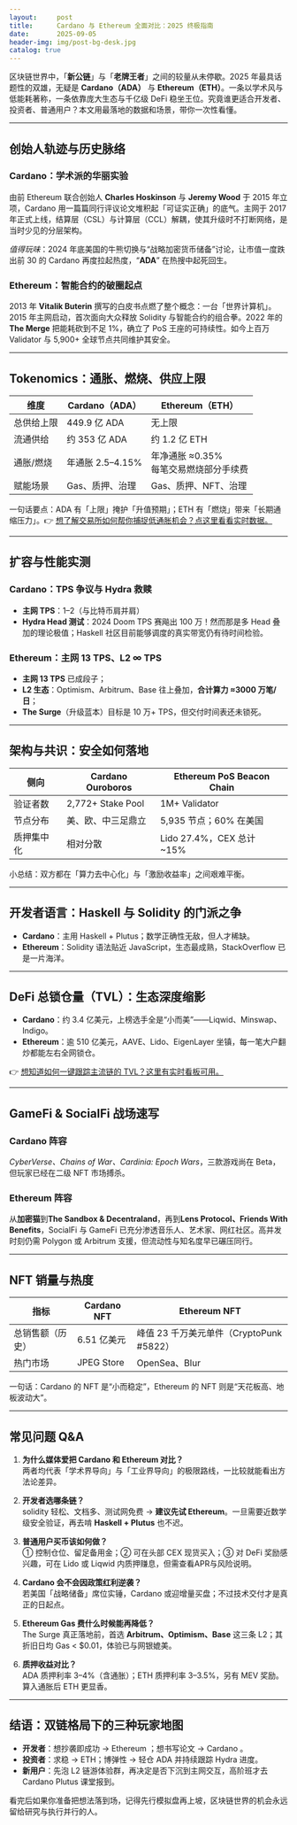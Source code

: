 ```yaml
---
layout:     post
title:      Cardano 与 Ethereum 全面对比：2025 终极指南
date:       2025-09-05
header-img: img/post-bg-desk.jpg
catalog: true
---
```


区块链世界中，「**新公链**」与「**老牌王者**」之间的较量从未停歇。2025 年最具话题性的双雄，无疑是 **Cardano（ADA）** 与 **Ethereum（ETH）**。一条以学术风与低能耗著称，一条依靠庞大生态与千亿级 DeFi 稳坐王位。究竟谁更适合开发者、投资者、普通用户？本文用最落地的数据和场景，带你一次性看懂。

---

## 创始人轨迹与历史脉络

### Cardano：学术派的华丽实验

由前 Ethereum 联合创始人 **Charles Hoskinson** 与 **Jeremy Wood** 于 2015 年立项，Cardano 用一篇篇同行评议论文堆积起「可证实正确」的底气。主网于 2017 年正式上线，结算层（CSL）与计算层（CCL）解耦，使其升级时不打断网络，是当时少见的分层架构。

*值得玩味*：2024 年底美国的牛熊切换与“战略加密货币储备”讨论，让市值一度跌出前 30 的 Cardano 再度拉起热度，“**ADA**” 在热搜中起死回生。

### Ethereum：智能合约的破圈起点

2013 年 **Vitalik Buterin** 撰写的白皮书点燃了整个概念：一台「世界计算机」。2015 年主网启动，首次面向大众释放 Solidity 与智能合约的组合拳。2022 年的 **The Merge** 把能耗砍到不足 1%，确立了 PoS 王座的可持续性。如今上百万 Validator 与 5,900+ 全球节点共同维护其安全。

---

## Tokenomics：通胀、燃烧、供应上限

| 维度        | Cardano（ADA）    | Ethereum（ETH）     |
|-------------|------------------|------------------|
| 总供给上限   | 449.9 亿 ADA      | 无上限           |
| 流通供给     | 约 353 亿 ADA     | 约 1.2 亿 ETH     |
| 通胀/燃烧    | 年通胀 2.5–4.15%   | 年净通胀 ≈0.35%<br>每笔交易燃烧部分手续费 |
| 赋能场景     | Gas、质押、治理    | Gas、质押、NFT、治理 |

一句话要点：ADA 有「上限」掩护「升值预期」；ETH 有「燃烧」带来「长期通缩压力」。👉 [想了解交易所如何帮你捕捉低通胀机会？点这里看看实时数据。](https://okxdog.com/)

---

## 扩容与性能实测

### Cardano：TPS 争议与 Hydra 救赎

* **主网 TPS**：1–2（与比特币肩并肩）  
* **Hydra Head 测试**：2024 Doom TPS 赛飚出 100 万！然而那是多 Head 叠加的理论极值；Haskell 社区目前能够调度的真实带宽仍有待时间检验。

### Ethereum：主网 13 TPS、L2 ∞ TPS

* **主网 13 TPS** 已成段子；  
* **L2 生态**：Optimism、Arbitrum、Base 往上叠加，**合计算力 ≈3000 万笔/日**；  
* **The Surge**（升级蓝本）目标是 10 万+ TPS，但交付时间表还未锁死。

---

## 架构与共识：安全如何落地

| 侧向        | Cardano Ouroboros       | Ethereum PoS Beacon Chain |
|-------------|-------------------------|---------------------------|
| 验证者数    | 2,772+ Stake Pool        | 1M+ Validator             |
| 节点分布    | 美、欧、中三足鼎立        | 5,935 节点；60% 在美国    |
| 质押集中化   | 相对分散                 | Lido 27.4%，CEX 总计 ~15% |

小总结：双方都在「算力去中心化」与「激励收益率」之间艰难平衡。

---

## 开发者语言：Haskell 与 Solidity 的门派之争

- **Cardano**：主用 Haskell + Plutus；数学正确性无敌，但人才稀缺。  
- **Ethereum**：Solidity 语法贴近 JavaScript，生态最成熟，StackOverflow 已是一片海洋。

---

## DeFi 总锁仓量（TVL）：生态深度缩影

- **Cardano**：约 3.4 亿美元，上榜选手全是“小而美”——Liqwid、Minswap、Indigo。  
- **Ethereum**：逾 510 亿美元，AAVE、Lido、EigenLayer 坐镇，每一笔大户翻炒都能左右全网锁仓。

👉 [想知道如何一键跟踪主流链的 TVL？这里有实时看板可用。](https://okxdog.com/)

---

## GameFi & SocialFi 战场速写

### Cardano 阵容  
*CyberVerse、Chains of War、Cardinia: Epoch Wars*，三款游戏尚在 Beta，但玩家已经在二级 NFT 市场搏杀。

### Ethereum 阵容  
从**加密猫**到**The Sandbox & Decentraland**，再到**Lens Protocol、Friends With Benefits**，SocialFi 与 GameFi 已充分渗透音乐人、艺术家、网红社区。高并发时刻仍需 Polygon 或 Arbitrum 支援，但流动性与知名度早已碾压同行。

---

## NFT 销量与热度

| 指标 | Cardano NFT | Ethereum NFT |
|------|-------------|--------------|
| 总销售额（历史） | 6.51 亿美元 | 峰值 23 千万美元单件（CryptoPunk #5822） |
| 热门市场 | JPEG Store | OpenSea、Blur |

一句话：Cardano 的 NFT 是“小而稳定”，Ethereum 的 NFT 则是“天花板高、地板波动大”。

---

## 常见问题 Q&A

1. **为什么媒体爱把 Cardano 和 Ethereum 对比？**  
   两者均代表「学术界导向」与「工业界导向」的极限路线，一比较就能看出方法论差异。

2. **开发者选哪条链？**  
    solidity 轻松、文档多、测试网免费 → **建议先试 Ethereum**。一旦需要近数学级安全验证，再去啃 **Haskell + Plutus** 也不迟。

3. **普通用户买币该如何做？**  
   ① 控制仓位、留足备用金；② 可在头部 CEX 现货买入；③ 对 DeFi 奖励感兴趣，可在 Lido 或 Liqwid 内质押赚息，但需查看APR与风险说明。

4. **Cardano 会不会因政策红利逆袭？**  
   若美国「战略储备」席位实锤，Cardano 或迎增量买盘；不过技术交付才是真正的日起点。

5. **Ethereum Gas 费什么时候能再降低？**  
   The Surge 真正落地前，首选 **Arbitrum、Optimism、Base** 这三条 L2；其折旧日均 Gas < $0.01，体验已与网银媲美。

6. **质押收益对比？**  
   ADA 质押利率 3–4%（含通胀）；ETH 质押利率 3–3.5%，另有 MEV 奖励。算入通胀后 ETH 更显香。

---

## 结语：双链格局下的三种玩家地图

- **开发者**：想抄袭即成功 → Ethereum ；想书写论文 → Cardano 。  
- **投资者**：求稳 → ETH；博弹性 → 轻仓 ADA 并持续跟踪 Hydra 进度。  
- **新用户**：先泡 L2 链游体验群，再决定是否下沉到主网交互，高阶班才去 Cardano Plutus 课堂报到。

看完后如果你准备把想法落到场，记得先行模拟盘再上坡，区块链世界的机会永远留给研究与执行并行的人。